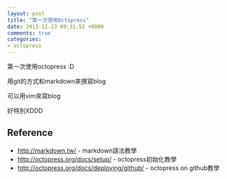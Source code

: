 ```yaml
---
layout: post
title: "第一次使用Octopress"
date: 2013-12-23 09:31:52 +0800
comments: true
categories: 
- octopress
---
```


第一次使用octopress :D

用git的方式和markdown來撰寫blog

可以用vim來寫blog

好特別XDDD

<!--more-->

Reference
----
* http://markdown.tw/ - markdown語法教學
* http://octopress.org/docs/setup/ - octopress初始化教學
* http://octopress.org/docs/deploying/github/ - octopress on github教學
